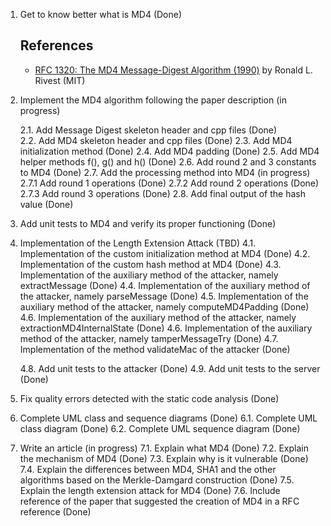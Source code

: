 1. Get to know better what is MD4 (Done)

    ## References
    - [RFC 1320: The MD4 Message-Digest Algorithm (1990)](https://www.rfc-editor.org/rfc/rfc1320.html) by Ronald L. Rivest (MIT)

2. Implement the MD4 algorithm following the paper description (in progress)  
    
    2.1. Add Message Digest skeleton header and cpp files (Done)  
    2.2. Add MD4 skeleton header and cpp files (Done)
    2.3. Add MD4 initialization method (Done)
    2.4. Add MD4 padding (Done)
    2.5. Add MD4 helper methods f(), g() and h() (Done)
    2.6. Add round 2 and 3 constants to MD4 (Done)
    2.7. Add the processing method into MD4 (in progress)
        2.7.1 Add round 1 operations (Done)
        2.7.2 Add round 2 operations (Done)
        2.7.3 Add round 3 operations (Done)
    2.8. Add final output of the hash value (Done)

3. Add unit tests to MD4 and verify its proper functioning (Done)

4. Implementation of the Length Extension Attack (TBD)
    4.1. Implementation of the custom initialization method at MD4 (Done)
    4.2. Implementation of the custom hash method at MD4 (Done)
    4.3. Implementation of the auxiliary method of the attacker, namely extractMessage (Done)
    4.4. Implementation of the auxiliary method of the attacker, namely parseMessage (Done)
    4.5. Implementation of the auxiliary method of the attacker, namely computeMD4Padding (Done)
    4.6. Implementation of the auxiliary method of the attacker, namely extractionMD4InternalState (Done)
    4.6. Implementation of the auxiliary method of the attacker, namely tamperMessageTry (Done)
    4.7. Implementation of the method validateMac of the attacker (Done)
 
    4.8. Add unit tests to the attacker (Done)
    4.9. Add unit tests to the server (Done)

5. Fix quality errors detected with the static code analysis (Done)

6. Complete UML class and sequence diagrams (Done)
    6.1. Complete UML class diagram (Done)
    6.2. Complete UML sequence diagram (Done)

7. Write an article (in progress)
    7.1. Explain what MD4 (Done)
    7.2. Explain the mechanism of MD4 (Done)
    7.3. Explain why is it vulnerable (Done)
    7.4. Explain the differences between MD4, SHA1 and the other algorithms based on the Merkle-Damgard construction (Done)
    7.5. Explain the length extension attack for MD4 (Done)
    7.6. Include reference of the paper that suggested the creation of MD4 in a RFC reference (Done)




